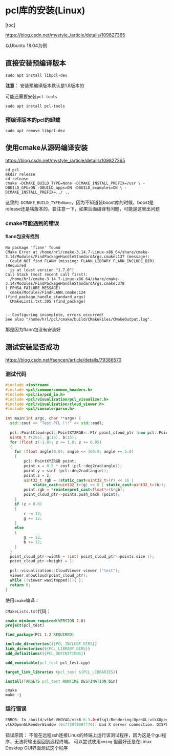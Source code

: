# pcl库的安装(Linux)

[toc]

https://blog.csdn.net/mystyle_/article/details/109827365

以Ubuntu 18.04为例

## 直接安装预编译版本

```
sudo apt install libpcl-dev
```

**注意**：
安装预编译版本默认是1.8版本的

可能还需要安装`pcl-tools`

```
sudo apt install pcl-tools
```

### 预编译版本的pcl的卸载

```
sudo apt remove libpcl-dev
```

## 使用cmake从源码编译安装

https://blog.csdn.net/mystyle_/article/details/109827365

```
cd pcl 
mkdir release 
cd release
cmake -DCMAKE_BUILD_TYPE=None -DCMAKE_INSTALL_PREFIX=/usr \ -DBUILD_GPU=ON -DBUILD_apps=ON -DBUILD_examples=ON \ -DCMAKE_INSTALL_PREFIX=../ ..
```

这里的`-DCMAKE_BUILD_TYPE=None`，因为不知道装boost库的时候，boost是release还是啥版本的，要注意一下，如果后面编译有问题，可能是这里出问题

### cmake可能遇到的错误

#### flann包没有找到

```
No package 'flann' found
CMake Error at /home/hrl/cmake-3.14.7-Linux-x86_64/share/cmake-3.14/Modules/FindPackageHandleStandardArgs.cmake:137 (message):
  Could NOT find FLANN (missing: FLANN_LIBRARY FLANN_INCLUDE_DIR) (Required
  is at least version "1.7.0")
Call Stack (most recent call first):
  /home/hrl/cmake-3.14.7-Linux-x86_64/share/cmake-3.14/Modules/FindPackageHandleStandardArgs.cmake:378 (_FPHSA_FAILURE_MESSAGE)
  cmake/Modules/FindFLANN.cmake:124 (find_package_handle_standard_args)
  CMakeLists.txt:305 (find_package)


-- Configuring incomplete, errors occurred!
See also "/home/hrl/pcl/cmake/build/CMakeFiles/CMakeOutput.log".
```

那是因为flann包没有安装好

## 测试安装是否成功

https://blog.csdn.net/fsencen/article/details/79386570

### 测试代码

```cpp
#include <iostream>
#include <pcl/common/common_headers.h>
#include <pcl/io/pcd_io.h>
#include <pcl/visualization/pcl_visualizer.h>
#include <pcl/visualization/cloud_viewer.h>
#include <pcl/console/parse.h>
 
int main(int argc, char **argv) {
  std::cout << "Test PCL !!!" << std::endl;
    
  pcl::PointCloud<pcl::PointXYZRGB>::Ptr point_cloud_ptr (new pcl::PointCloud<pcl::PointXYZRGB>);
  uint8_t r(255), g(15), b(15);
  for (float z(-1.0); z <= 1.0; z += 0.05)
  {
    for (float angle(0.0); angle <= 360.0; angle += 5.0)
    {
	    pcl::PointXYZRGB point;
	    point.x = 0.5 * cosf (pcl::deg2rad(angle));
	    point.y = sinf (pcl::deg2rad(angle));
	    point.z = z;
	    uint32_t rgb = (static_cast<uint32_t>(r) << 16 |
		    static_cast<uint32_t>(g) << 8 | static_cast<uint32_t>(b));
	    point.rgb = *reinterpret_cast<float*>(&rgb);
	    point_cloud_ptr->points.push_back (point);
    }
    if (z < 0.0)
    {
	    r -= 12;
	    g += 12;
    }
    else
    {
	    g -= 12;
	    b += 12;
    }
  }
  point_cloud_ptr->width = (int) point_cloud_ptr->points.size ();
  point_cloud_ptr->height = 1;
    
  pcl::visualization::CloudViewer viewer ("test");
  viewer.showCloud(point_cloud_ptr);
  while (!viewer.wasStopped()){ };
  return 0;
}
```

使用`cmake`编译：

`CMakeLists.txt`代码：
```cmake
cmake_minimum_required(VERSION 2.6)
project(pcl_test)

find_package(PCL 1.2 REQUIRED)

include_directories(${PCL_INCLUDE_DIRS})
link_directories(${PCL_LIBRARY_DIRS})
add_definitions(${PCL_DEFINITIONS})

add_executable(pcl_test pcl_test.cpp)

target_link_libraries (pcl_test ${PCL_LIBRARIES})

install(TARGETS pcl_test RUNTIME DESTINATION bin)
```

```
cmake 
make -j

```

### 运行错误

```c
ERROR: In /build/vtk6-VHOYAG/vtk6-6.3.0+dfsg1/Rendering/OpenGL/vtkXOpenGLRenderWindow.cxx, line 1475
vtkXOpenGLRenderWindow (0x7f29f000ff70): bad X server connection. DISPLAY=Aborted (core dumped)
```

错误原因：
不能在远程ssh连接Linux的终端上运行该测试程序，因为这是个gui程序，无法将输出返回到远程终端。
可以尝试使用`xming`
但最好还是在Linux Desktop GUI界面测试这个程序
